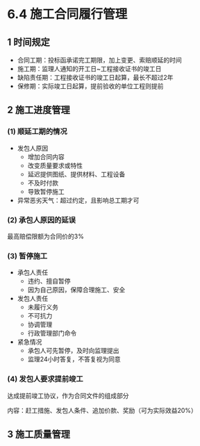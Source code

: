 # 6.4 施工合同履行管理

## 1 时间规定

* 合同工期：投标函承诺完工期限，加上变更、索赔顺延的时间
* 施工期：监理人通知的开工日\~工程接收证书的竣工日
* 缺陷责任期：工程接收证书的竣工日起算，最长不超过2年
* 保修期：实际竣工日起算，提前验收的单位工程则提前

## 2 施工进度管理

### (1) 顺延工期的情况

* 发包人原因
  * 增加合同内容
  * 改变质量要求或特性
  * 延迟提供图纸、提供材料、工程设备
  * 不及时付款
  * 导致暂停施工
* 异常恶劣天气：超过约定，且影响总工期才可

### (2) 承包人原因的延误

最高赔偿限额为合同价的3%

### (3) 暂停施工

* 承包人责任
  * 违约、擅自暂停
  * 因为自己原因，保障合理施工、安全
* 发包人责任
  * 未履行义务
  * 不可抗力
  * 协调管理
  * 行政管理部门命令
* 紧急情况
  * 承包人可先暂停，及时向监理提出
  * 监理24小时答复，不答复视为同意

### (4) 发包人要求提前竣工

达成提前竣工协议，作为合同文件的组成部分

内容：赶工措施、发包人条件、追加价款、奖励（可为实际效益20%）

## 3 施工质量管理
